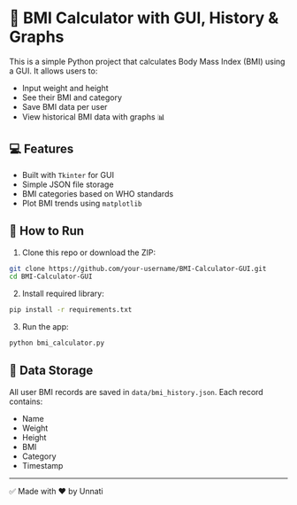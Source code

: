 # 🧮 BMI Calculator with GUI, History & Graphs

This is a simple Python project that calculates Body Mass Index (BMI) using a GUI. It allows users to:

- Input weight and height
- See their BMI and category
- Save BMI data per user
- View historical BMI data with graphs 📊

## 💻 Features

- Built with `Tkinter` for GUI
- Simple JSON file storage
- BMI categories based on WHO standards
- Plot BMI trends using `matplotlib`

## 🚀 How to Run

1. Clone this repo or download the ZIP:

```bash
git clone https://github.com/your-username/BMI-Calculator-GUI.git
cd BMI-Calculator-GUI
```

2. Install required library:

```bash
pip install -r requirements.txt
```

3. Run the app:

```bash
python bmi_calculator.py
```

## 📂 Data Storage

All user BMI records are saved in `data/bmi_history.json`. Each record contains:

- Name
- Weight
- Height
- BMI
- Category
- Timestamp

---

✅ Made with ❤️ by Unnati
